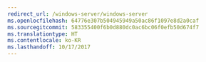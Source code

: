 ```yaml
---
redirect_url: /windows-server/windows-server
ms.openlocfilehash: 64776e307b504945949a50ac86f1097e8d2a0caf
ms.sourcegitcommit: 583355400f6b0d880dc0ac6bc06f0efb50d674f7
ms.translationtype: HT
ms.contentlocale: ko-KR
ms.lasthandoff: 10/17/2017
---
```

